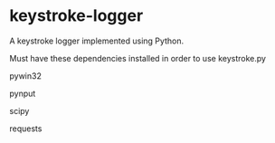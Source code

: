 # keystroke-logger
A keystroke logger implemented using Python. 

Must have these dependencies installed in order to use keystroke.py

pywin32

pynput

scipy

requests
